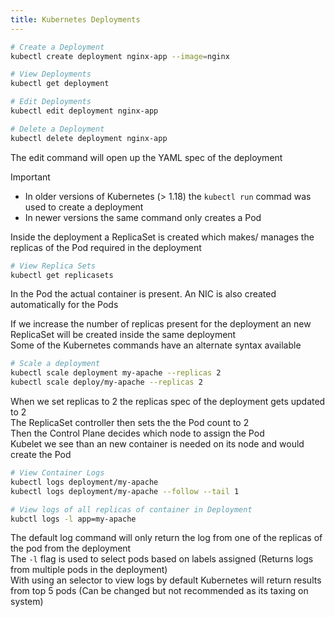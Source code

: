 ```yaml
---
title: Kubernetes Deployments
---
```


````bash
# Create a Deployment
kubectl create deployment nginx-app --image=nginx

# View Deployments
kubectl get deployment

# Edit Deployments
kubectl edit deployment nginx-app

# Delete a Deployment
kubectl delete deployment nginx-app
````

The edit command will open up the YAML spec of the deployment

 > [!important]
 > * In older versions of Kubernetes (> 1.18) the `kubectl run` commad was used to create a deployment
 > * In newer versions the same command only creates a Pod

Inside the deployment a ReplicaSet is created which makes/ manages the replicas of the Pod required in the deployment

````bash
# View Replica Sets
kubectl get replicasets
````

In the Pod the actual container is present. An NIC is also created automatically for the Pods

If we increase the number of replicas present for the deployment an new ReplicaSet will be created inside the same deployment  
Some of the Kubernetes commands have an alternate syntax available

````bash
# Scale a deployment
kubectl scale deployment my-apache --replicas 2
kubectl scale deploy/my-apache --replicas 2
````

When we set replicas to 2 the replicas spec of the deployment gets updated to 2  
The ReplicaSet controller then sets the the Pod count to 2  
Then the Control Plane decides which node to assign the Pod  
Kubelet we see than an new container is needed on its node and would create the Pod

````bash
# View Container Logs
kubectl logs deployment/my-apache
kubectl logs deployment/my-apache --follow --tail 1

# View logs of all replicas of container in Deployment
kubctl logs -l app=my-apache
````

The default log command will only return the log from one of the replicas of the pod from the deployment  
The `-l` flag is used to select pods based on labels assigned (Returns logs from multiple pods in the deployment)  
With using an selector to view logs by default Kubernetes will return results from top 5 pods (Can be changed but not recommended as its taxing on system)